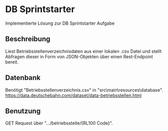 # DB Sprintstarter
 Implementierte Lösung zur DB Sprintstarter Aufgabe
 
## Beschreibung
 Liest Betriebsstellenverzeichnisdaten aus einer lokalen .csv Datei und stellt Abfragen dieser in Form von JSON-Objekten über einen Rest-Endpoint bereit.
 
## Datenbank
 Benötigt "Betriebsstellenverzeichnis.csv" in "src\main\resources\database\".
 https://data.deutschebahn.com/dataset/data-betriebsstellen.html
 
## Benutzung
 GET Request über ".../betriebsstelle/{RL100 Code}".
